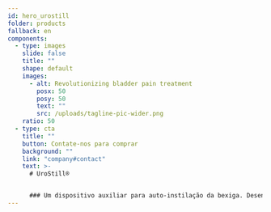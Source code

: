 ```yaml
---
id: hero_urostill
folder: products
fallback: en
components:
  - type: images
    slide: false
    title: ""
    shape: default
    images:
      - alt: Revolutionizing bladder pain treatment
        posx: 50
        posy: 50
        text: ""
        src: /uploads/tagline-pic-wider.png
    ratio: 50
  - type: cta
    title: ""
    button: Contate-nos para comprar
    background: ""
    link: "company#contact"
    text: >-
      # UroStill®


      ### Um dispositivo auxiliar para auto-instilação da bexiga. Desenvolvido principalmente para pacientes com cistite intersticial feminina/síndrome da dor na bexiga (CI/BPS). O UroStill® inclui o UroDapter® também
---
```


